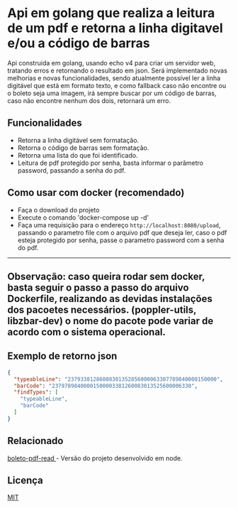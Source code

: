 # Api em golang que realiza a leitura de um pdf e retorna a linha digitavel e/ou a código de barras

Api construida em golang, usando echo v4 para criar um servidor web, tratando erros e retornando o resultado em json.
Será implementado novas melhorias e novas funcionalidades,
sendo atualmente possível ler a linha digitável que está em formato texto, e como fallback caso não encontre ou o boleto seja uma imagem,
irá sempre buscar por um código de barras, caso não encontre nenhum dos dois, retornará um erro.

## Funcionalidades

- Retorna a linha digitável sem formatação.
- Retorna o código de barras sem formatação.
- Retorna uma lista do que foi identificado.
- Leitura de pdf protegido por senha, basta informar o parâmetro password, passando a senha do pdf.


## Como usar com docker (recomendado)

- Faça o download do projeto
- Execute o comando 'docker-compose up -d'
- Faça uma requisição para o endereço `http://localhost:8080/upload`,
passando o parametro file com o arquivo pdf que deseja ler, caso o pdf esteja protegido por senha, passe o parametro password com a senha do pdf.

---
**Observação:**
caso queira rodar sem docker, basta seguir o passo a passo do arquivo Dockerfile, realizando as devidas instalações dos pacoetes necessários. 
(poppler-utils, libzbar-dev) o nome do pacote pode variar de acordo com o sistema operacional.
---

## Exemplo de retorno json

```json
{
  "typeableLine": "23793381286008301352856000063307789840000150000",
  "barCode": "23797898400001500003381260083013525600006330",
  "findTypes": [
    "typeableLine",
    "barCode"
  ]
}
```

## Relacionado

[boleto-pdf-read
](https://github.com/fabioalmeida132/boleto-pdf-read) - Versão do projeto desenvolvido em node.


## Licença

[MIT](https://choosealicense.com/licenses/mit/)

